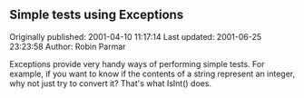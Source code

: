## Simple tests using Exceptions

Originally published: 2001-04-10 11:17:14
Last updated: 2001-06-25 23:23:58
Author: Robin Parmar

Exceptions provide very handy ways of performing simple tests. For example, if you want to know if the contents of a string represent an integer, why not just try to convert it? That's what IsInt() does.